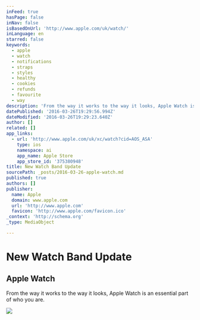 ```yaml
---
inFeed: true
hasPage: false
inNav: false
isBasedOnUrl: 'http://www.apple.com/uk/watch/'
inLanguage: en
starred: false
keywords:
  - apple
  - watch
  - notifications
  - straps
  - styles
  - healthy
  - cookies
  - refunds
  - favourite
  - way
description: 'From the way it works to the way it looks, Apple Watch is an essential part of who you are.'
datePublished: '2016-03-26T19:29:56.994Z'
dateModified: '2016-03-26T19:29:23.640Z'
author: []
related: []
app_links:
  - url: 'http://www.apple.com/uk/xc/watch?cid=AOS_ASA'
    type: ios
    namespace: ai
    app_name: Apple Store
    app_store_id: '375380948'
title: New Watch Band Update
sourcePath: _posts/2016-03-26-apple-watch.md
published: true
authors: []
publisher:
  name: Apple
  domain: www.apple.com
  url: 'http://www.apple.com'
  favicon: 'http://www.apple.com/favicon.ico'
_context: 'http://schema.org'
_type: MediaObject

---
```

# New Watch Band Update

<article style=""><h1>Apple Watch</h1><p>From the way it works to the way it looks, Apple Watch is an essential part of who you are.</p><img src="http://images.apple.com/uk/watch/images/shared/og_overview.png?201603201115" /></article>